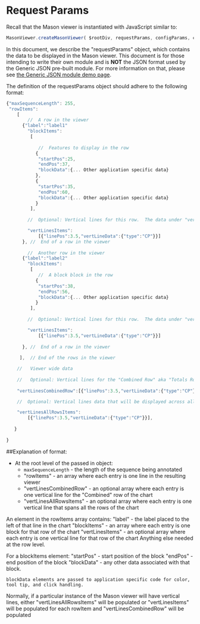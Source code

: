 # Request Params

Recall that the Mason viewer is instantiated with JavaScript similar to:

```javascript
MasonViewer.createMasonViewer( $rootDiv, requestParams, configParams, callbackFunctionsObj );
```
In this document, we describe the "requestParams" object, which contains the data to be displayed in the Mason viewer. This document is for those intending to write their own module and is <b>NOT</b> the JSON format used by the Generic JSON pre-built module. For more information on that, please see <a href="http://www.yeastrc.org/mason/generic-json-module/">the Generic JSON module demo page</a>.

The definition of the requestParams object should adhere to the following format:

```javascript
{"maxSequenceLength": 255,
 "rowItems":
    [
    	//  A row in the viewer
	  {"label":"label1"
		"blockItems":
		 [
		 
		 	//  Features to display in the row
		   {
			"startPos":25,
			"endPos":37,
			"blockData":{... Other application specific data}
		   },
		   {
			"startPos":35,
			"endPos":60,
			"blockData":{... Other application specific data}
		   }
		 ],
		 
		//  Optional: Vertical lines for this row.  The data under "vertLineData" is passed to the callback for determining the color, tool tip, and click handling

		"vertLinesItems":
			[{"linePos":3.5,"vertLineData":{"type":"CP"}}]	
	  }, //  End of a row in the viewer
	 
    	//  Another row in the viewer
	  {"label":"label2"
		"blockItems":
		 [
		 	//  A block block in the row
		   {
			"startPos":38,
			"endPos":56,
			"blockData":{... Other application specific data}
		   }
		 ],
		 
		//  Optional: Vertical lines for this row.  The data under "vertLineData" is passed to the callback for determining the color, tool tip, and click handling

		"vertLinesItems":
			[{"linePos":3.5,"vertLineData":{"type":"CP"}}]	
	  
	  }, //  End of a row in the viewer
	  
	 ],  // End of the rows in the viewer

	//   Viewer wide data
	  
	//   Optional: Vertical lines for the "Combined Row" aka "Totals Row" The data under "vertLinesCombinedRow" is passed to the callback for determining the color, tool tip, and click handling
		
	"vertLinesCombinedRow":[{"linePos":3.5,"vertLineData":{"type":"CP"}}],

	//  Optional: Vertical lines data that will be displayed across all the rows. If the same lines are needed for all the rows, this is the most efficient as they result in far fewer. SVG elements in the viewer.  The data under "vertLineData" is passed to the callback for determining the color, tool tip, and click handling

	"vertLinesAllRowsItems":
		[{"linePos":3.5,"vertLineData":{"type":"CP"}}], 
	 
   }
	
}
```

##Explanation of format:
- At the root level of the passed in object:
	- `maxSequenceLength` - the length of the sequence being annotated
	- "rowItems" - an array where each entry is one line in the resulting viewer
	- "vertLinesCombinedRow" - an optional array where each entry is one vertical line for the "Combined" row of the chart
	- "vertLinesAllRowsItems" - an optional array where each entry is one vertical line that spans all the rows of the chart

An element in the rowItems array contains:
	"label" - the label placed to the left of that line in the chart
	"blockItems" - an array where each entry is one block for that row of the chart
	"vertLinesItems" - an optional array where each entry is one vertical line for that row of the chart
	Anything else needed at the row level.  

For a blockItems element:
	"startPos" - start position of the block
	"endPos" - end position of the block
	"blockData" - any other data associated with that block.

	blockData elements are passed to application specific code for color, tool tip, and click handling.


Normally, if a particular instance of the Mason viewer will have vertical lines, 
either "vertLinesAllRowsItems" will be populated 
or "vertLinesItems" will be populated for each rowItem and "vertLinesCombinedRow" will be populated
    

